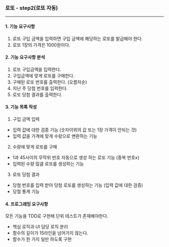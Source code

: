 ### 로또 - step2(로또 자동)
---
#### 1. 기능 요구사항
1) 로또 구입 금액을 입력하면 구입 금액에 해당하는 로또를 발급해야 한다.
2) 로또 1장의 가격은 1000원이다.

#### 2. 기능 요구사항 분석
1) 로또 구입금액을 입력한다.
2) 구입금액에 맞게 로또를 구매한다.
3) 구매된 로또 번호를 출력한다. (오름차순)
4) 지난 주 당첨 번호를 입력한다.
5) 로또 당첨 결과를 출력한다.

#### 3. 기능 목록 작성
1) 구입 금액 입력
- 입력 값에 대한 검증 기능 (숫자이외의 값 또는 1장 가격이 안되는 것)
- 입력 값을 가격에 맞게 수량으로 변환하는 기능

2) 수량에 맞게 로또를 구매
- 1과 45사이의 무작위 번호 자동으로 생성 하는 로또 기능 (중복 번호x)
- 입력된 수량 많큼 로또를 생성하는 기능

3) 로또 당첨 결과
- 당첨 번호를 입력 받아 당첨 로또를 생성하는 기능 (입력 값에 대한 검증)
- 당첨 통계 기능

#### 4. 프로그래밍 요구사항
모든 기능을 TDD로 구현해 단위 테스트가 존재해야한다.
* 핵심 로직과 UI 담당 로직 분리
* 함수의 길이가 15라인을 넘어가지 않는다.
* 함수가 한 가지 일만 하도록 구현